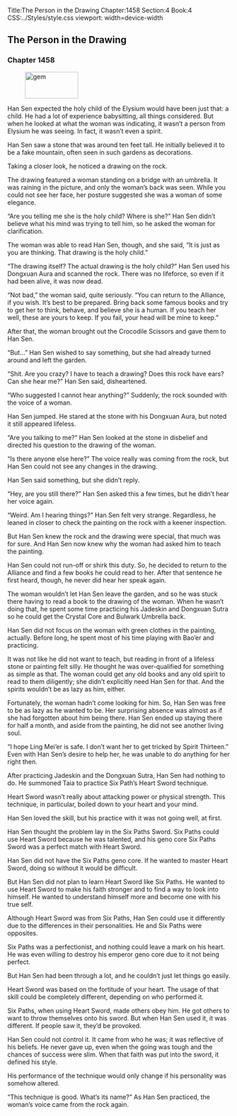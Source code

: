 Title:The Person in the Drawing 
Chapter:1458 
Section:4 
Book:4 
CSS:../Styles/style.css 
viewport: width=device-width
  
## The Person in the Drawing
### Chapter 1458 
<figure>
	<img src="../Images/gem.gif" alt="gem" id="gem" width="120" height="60" />
</figure>
  

  
  Han Sen expected the holy child of the Elysium would have been just that: a child. He had a lot of experience babysitting, all things considered. But when he looked at what the woman was indicating, it wasn’t a person from Elysium he was seeing. In fact, it wasn’t even a spirit.

Han Sen saw a stone that was around ten feet tall. He initially believed it to be a fake mountain, often seen in such gardens as decorations.

Taking a closer look, he noticed a drawing on the rock.

The drawing featured a woman standing on a bridge with an umbrella. It was raining in the picture, and only the woman’s back was seen. While you could not see her face, her posture suggested she was a woman of some elegance.

“Are you telling me she is the holy child? Where is she?” Han Sen didn’t believe what his mind was trying to tell him, so he asked the woman for clarification.

The woman was able to read Han Sen, though, and she said, “It is just as you are thinking. That drawing is the holy child.”

“The drawing itself? The actual drawing is the holy child?” Han Sen used his Dongxuan Aura and scanned the rock. There was no lifeforce, so even if it had been alive, it was now dead.

“Not bad,” the woman said, quite seriously. “You can return to the Alliance, if you wish. It’s best to be prepared. Bring back some famous books and try to get her to think, behave, and believe she is a human. If you teach her well, these are yours to keep. If you fail, your head will be mine to keep.”

After that, the woman brought out the Crocodile Scissors and gave them to Han Sen.

“But…” Han Sen wished to say something, but she had already turned around and left the garden.

“Shit. Are you crazy? I have to teach a drawing? Does this rock have ears? Can she hear me?” Han Sen said, disheartened.

“Who suggested I cannot hear anything?” Suddenly, the rock sounded with the voice of a woman.

Han Sen jumped. He stared at the stone with his Dongxuan Aura, but noted it still appeared lifeless.

“Are you talking to me?” Han Sen looked at the stone in disbelief and directed his question to the drawing of the woman.

“Is there anyone else here?” The voice really was coming from the rock, but Han Sen could not see any changes in the drawing.

Han Sen said something, but she didn’t reply.

“Hey, are you still there?” Han Sen asked this a few times, but he didn’t hear her voice again.

“Weird. Am I hearing things?” Han Sen felt very strange. Regardless, he leaned in closer to check the painting on the rock with a keener inspection.

But Han Sen knew the rock and the drawing were special, that much was for sure. And Han Sen now knew why the woman had asked him to teach the painting.

Han Sen could not run-off or shirk this duty. So, he decided to return to the Alliance and find a few books he could read to her. After that sentence he first heard, though, he never did hear her speak again.

The woman wouldn’t let Han Sen leave the garden, and so he was stuck there having to read a book to the drawing of the woman. When he wasn’t doing that, he spent some time practicing his Jadeskin and Dongxuan Sutra so he could get the Crystal Core and Bulwark Umbrella back.

Han Sen did not focus on the woman with green clothes in the painting, actually. Before long, he spent most of his time playing with Bao’er and practicing.

It was not like he did not want to teach, but reading in front of a lifeless stone or painting felt silly. He thought he was over-qualified for something as simple as that. The woman could get any old books and any old spirit to read to them diligently; she didn’t explicitly need Han Sen for that. And the spirits wouldn’t be as lazy as him, either.

Fortunately, the woman hadn’t come looking for him. So, Han Sen was free to be as lazy as he wanted to be. Her surprising absence was almost as if she had forgotten about him being there. Han Sen ended up staying there for half a month, and aside from the painting, he did not see another living soul.

“I hope Ling Mei’er is safe. I don’t want her to get tricked by Spirit Thirteen.” Even with Han Sen’s desire to help her, he was unable to do anything for her right then.

After practicing Jadeskin and the Dongxuan Sutra, Han Sen had nothing to do. He summoned Taia to practice Six Path’s Heart Sword technique.

Heart Sword wasn’t really about attacking power or physical strength. This technique, in particular, boiled down to your heart and your mind.

Han Sen loved the skill, but his practice with it was not going well, at first.

Han Sen thought the problem lay in the Six Paths Sword. Six Paths could use Heart Sword because he was talented, and his geno core Six Paths Sword was a perfect match with Heart Sword.

Han Sen did not have the Six Paths geno core. If he wanted to master Heart Sword, doing so without it would be difficult.

But Han Sen did not plan to learn Heart Sword like Six Paths. He wanted to use Heart Sword to make his faith stronger and to find a way to look into himself. He wanted to understand himself more and become one with his true self.

Although Heart Sword was from Six Paths, Han Sen could use it differently due to the differences in their personalities. He and Six Paths were opposites.

Six Paths was a perfectionist, and nothing could leave a mark on his heart. He was even willing to destroy his emperor geno core due to it not being perfect.

But Han Sen had been through a lot, and he couldn’t just let things go easily.

Heart Sword was based on the fortitude of your heart. The usage of that skill could be completely different, depending on who performed it.

Six Paths, when using Heart Sword, made others obey him. He got others to want to throw themselves onto his sword. But when Han Sen used it, it was different. If people saw it, they’d be provoked.

Han Sen could not control it. It came from who he was; it was reflective of his beliefs. He never gave up, even when the going was tough and the chances of success were slim. When that faith was put into the sword, it defined his style.

His performance of the technique would only change if his personality was somehow altered.

“This technique is good. What’s its name?” As Han Sen practiced, the woman’s voice came from the rock again.
